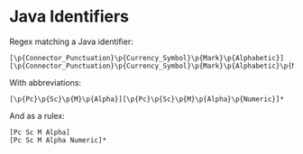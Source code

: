 # Java Identifiers

Regex matching a Java identifier:

```regexp
[\p{Connector_Punctuation}\p{Currency_Symbol}\p{Mark}\p{Alphabetic}][\p{Connector_Punctuation}\p{Currency_Symbol}\p{Mark}\p{Alphabetic}\p{Numeric}]*
```

With abbreviations:

```regexp
[\p{Pc}\p{Sc}\p{M}\p{Alpha}][\p{Pc}\p{Sc}\p{M}\p{Alpha}\p{Numeric}]*
```

And as a rulex:

```rulex
[Pc Sc M Alpha]
[Pc Sc M Alpha Numeric]*
```
